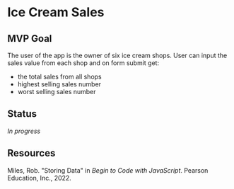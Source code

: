 # Ice Cream Sales

## MVP Goal

The user of the app is the owner of six ice cream shops. User can input the sales value from each shop and on form submit get:

- the total sales from all shops
- highest selling sales number
- worst selling sales number

## Status

_In progress_

## Resources

Miles, Rob. "Storing Data" in _Begin to Code with JavaScript_. Pearson Education, Inc., 2022.
